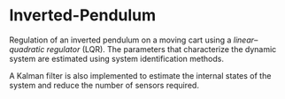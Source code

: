 # Inverted-Pendulum
Regulation of an inverted pendulum on a moving cart using a _linear–quadratic regulator_ (LQR). The parameters that characterize the dynamic system are estimated using system identification methods.

A Kalman filter is also implemented to estimate the internal states of the system and reduce the number of sensors required.
